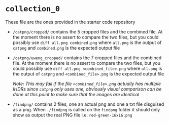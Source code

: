 # `collection_0`
These file are the ones provided in the starter code repository

- `/catpng/cropped/` contains the 5 cropped files and the combined file. At the moment there is no assert to compare the two files, but you could possibly use `diff all.png combined.png` where `all.png` is the output of `catpng` and `combined.png` is the expected output file
- `/catpng/uweng_cropped/` contains the 7 cropped files and the combined file. At the moment there is no assert to compare the two files, but you could possibly use `diff all.png <combined_file>.png` where `all.png` is the output of `catpng` and `<combined_file>.png` is the expected output file

  _Note: This may fail if the file `<combined_file>.png` actually has multiple IHDRs since `catpng` only uses one, obviously visual comparison can be done at this point to make sure that the images are identical_

- `/findpng/` contains 2 files, one an actual png and one a txt file disguised as a png.
  When `./findpng` is called on the `findpng` folder it should only show as output the real PNG file i.e. `red-green-16x16.png`
